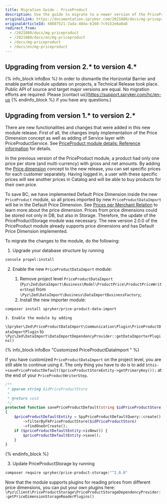 ```yaml
---
title: Migration Guide - PriceProduct
description: Use the guide to migrate to a newer version of the PriceProduct module.
originalLink: https://documentation.spryker.com/2021080/docs/mg-priceproduct
originalArticleId: 40887521-7ada-48da-b160-7c9152e6a0a8
redirect_from:
  - /2021080/docs/mg-priceproduct
  - /2021080/docs/en/mg-priceproduct
  - /docs/mg-priceproduct
  - /docs/en/mg-priceproduct
---
```


## Upgrading from version 2.* to version 4.*
{% info_block infoBox %}
In order to dismantle the Horizontal Barrier and enable partial module updates on projects, a Technical Release took place. Public API of source and target major versions are equal. No migration efforts are required. Please [contact us](https://support.spryker.com/hc/en-us
{% endinfo_block %} if you have any questions.)

## Upgrading from version 1.* to version 2.*
There are new functionalities and changes that were added in this new module release. First of all, the changes imply implementation of the Price Dimension concept as well as adding of Service layer with PriceProductService. See [PriceProduct module details: Reference information](/docs/scos/dev/feature-walkthroughs/{{page.version}}/prices-feature-walkthrough/priceproduct-module-details-reference-information.html) for details.

In the previous version of the PriceProduct module, a product had only one price per store (and multi-currency) with gross and net amounts.
By adding the [Price dimension](/docs/scos/dev/feature-walkthroughs/{{page.version}}/prices-feature-walkthrough/priceproduct-module-details-reference-information.html) concept to the new release, you can set specific prices for each customer separately. Having logged in, a user with these specific prices will see another prices in Catalog and will be able to buy products for  their own price.

To save BC, we have implemented Default Price Dimension inside the new `PriceProduct` module, so all prices imported by new `PriceProductDataImport` will be in the Default Price Dimension. See [Prices per Merchant Relation](/docs/scos/user/features/{{page.version}}/merchant-custom-prices-feature-overview.html) to learn more about the price dimension.
Prices from price dimensions could be stored not only in DB, but also in Storage. Therefore, the update of the PriceProductStorage module was necessary. The new version 2.0.0 of the PriceProduct module already supports price dimensions and has Default Price Dimension implemented.

To migrate the changes to the module, do the following:

1. Upgrade your database structure by running

```Bash
console propel:install
```

2. Enable the new `PriceProductDataImport` module:

    1. Remove project level `PriceProductDataImport` (`Pyz\Zed\DataImport\Business\Model\ProductPrice\ProductPriceWriterStep`) from `\Pyz\Zed\DataImport\Business\DataImportBusinessFactory`;
    2. Install the new importer module:

```Bash
composer install spryker/price-product-data-import
```
    3. Enable the module by adding
`\Spryker\Zed\PriceProductDataImport\Communication\Plugin\PriceProductDataImportPlugin` to `\Pyz\Zed\DataImport\DataImportDependencyProvider::getDataImporterPlugins()`

{% info_block infoBox "Customized PriceProductDataImport " %}

If you have customized `PriceProductDataImport` on the project level, you are still able to continue using it. The only thing you have to do is to add `$this->savePriceProductDefault($priceProductStoreEntity->getPrimaryKey());` at the end of your `PriceProductWriterStep`.

```php
/**
 * @param string $idPriceProductStore
 *
 * @return void
 */
protected function savePriceProductDefault(string $idPriceProductStore): void
{
    $priceProductDefaultEntity = SpyPriceProductDefaultQuery::create()
        ->filterByFkPriceProductStore($idPriceProductStore)
        ->findOneOrCreate();
    if ($priceProductDefaultEntity->isNew()) {
        $priceProductDefaultEntity->save();
    }
}
```

{% endinfo_block %}

3. Update PriceProductStorage by running

```Bash
composer require spryker/price-product-storage:"^2.0.0"
```

Now that the module supports plugins for reading prices from different price dimensions, you can put your own plugins here: 
`\Pyz\Client\PriceProductStorage\PriceProductStorageDependencyProvider::getPriceDimensionStorageReaderPlugins()`



